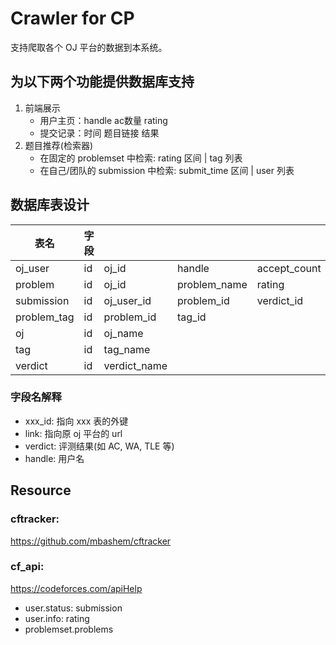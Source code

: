 # Crawler for CP
支持爬取各个 OJ 平台的数据到本系统。

## 为以下两个功能提供数据库支持
1. 前端展示
    + 用户主页：handle ac数量 rating
    + 提交记录：时间 题目链接 结果
2. 题目推荐(检索器)
    + 在固定的 problemset 中检索: rating 区间 | tag 列表 
    + 在自己/团队的 submission 中检索: submit_time 区间 | user 列表

## 数据库表设计
| 表名        	| 字段 	|              	|              	|              	|             	|                	|      	|
|-------------	|------	|--------------	|--------------	|--------------	|-------------	|----------------	|------	|
| oj_user     	| id   	| oj_id        	| handle       	| accept_count 	| max_rating  	| current_rating 	| link 	|
| problem     	| id   	| oj_id        	| problem_name 	| rating       	| link        	|                	|      	|
| submission  	| id   	| oj_user_id   	| problem_id   	| verdict_id   	| submit_time 	| link           	|      	|
| problem_tag 	| id   	| problem_id   	| tag_id       	|              	|             	|                	|      	|
| oj          	| id   	| oj_name      	|              	|              	|             	|                	|      	|
| tag         	| id   	| tag_name     	|              	|              	|             	|                	|      	|
| verdict     	| id   	| verdict_name 	|              	|              	|             	|                	|      	|

### 字段名解释
+ xxx_id: 指向 xxx 表的外键
+ link: 指向原 oj 平台的 url
+ verdict: 评测结果(如 AC, WA, TLE 等)
+ handle: 用户名

## Resource
### cftracker:
<https://github.com/mbashem/cftracker>

### cf_api:
<https://codeforces.com/apiHelp>
+ user.status: submission
+ user.info: rating
+ problemset.problems
